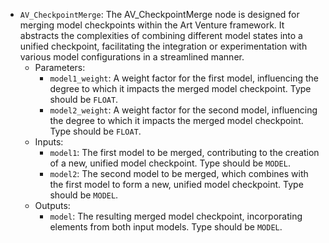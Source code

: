 - `AV_CheckpointMerge`: The AV_CheckpointMerge node is designed for merging model checkpoints within the Art Venture framework. It abstracts the complexities of combining different model states into a unified checkpoint, facilitating the integration or experimentation with various model configurations in a streamlined manner.
    - Parameters:
        - `model1_weight`: A weight factor for the first model, influencing the degree to which it impacts the merged model checkpoint. Type should be `FLOAT`.
        - `model2_weight`: A weight factor for the second model, influencing the degree to which it impacts the merged model checkpoint. Type should be `FLOAT`.
    - Inputs:
        - `model1`: The first model to be merged, contributing to the creation of a new, unified model checkpoint. Type should be `MODEL`.
        - `model2`: The second model to be merged, which combines with the first model to form a new, unified model checkpoint. Type should be `MODEL`.
    - Outputs:
        - `model`: The resulting merged model checkpoint, incorporating elements from both input models. Type should be `MODEL`.
